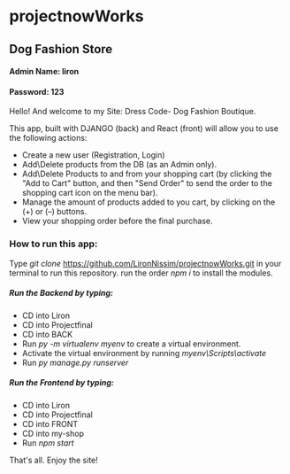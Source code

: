 # projectnowWorks
## Dog Fashion Store
#### Admin Name: liron 
#### Password: 123

Hello! And welcome to my Site: Dress Code- Dog Fashion Boutique.

This app, built with DJANGO (back) and React (front) will allow you to use the following actions:
+ Create a new user (Registration, Login)
+ Add\Delete products from the DB (as an Admin only).
+ Add\Delete Products to and from your shopping cart (by clicking the "Add to Cart" button, and then "Send Order" to send the order to the shopping cart icon on the menu bar).
+ Manage the amount of products added to you cart, by clicking on the (+) or (–) buttons.
+ View your shopping order before the final purchase.

### How to run this app:
Type _git clone_ https://github.com/LironNissim/projectnowWorks.git in your terminal to run this repository. 
run the order _npm i_ to install the modules. 
##### Run the Backend by typing:
+ CD into Liron
+ CD into Projectfinal
+ CD into BACK
+ Run _py -m virtualenv myenv_ to create a virtual environment. 
+ Activate the virtual environment by running _myenv\Scripts\activate_
+ Run _py manage.py runserver_

##### Run the Frontend by typing:
+ CD into Liron
+ CD into Projectfinal
+ CD into FRONT
+ CD into my-shop
+ Run _npm start_

That's all. Enjoy the site!

